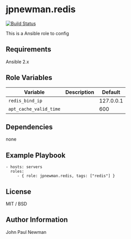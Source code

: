 # jpnewman.redis

[![Build Status](https://travis-ci.org/jpnewman/ansible-role-redis.svg?branch=master)](https://travis-ci.org/jpnewman/ansible-role-redis)

This is a Ansible role to config

## Requirements

Ansible 2.x

## Role Variables

|Variable|Description|Default|
|---|---|---|
|```redis_bind_ip```||127.0.0.1|
|```apt_cache_valid_time```||600|

## Dependencies

none

## Example Playbook

    - hosts: servers
      roles:
         - { role: jpnewman.redis, tags: ["redis"] }

## License

MIT / BSD

## Author Information

John Paul Newman
